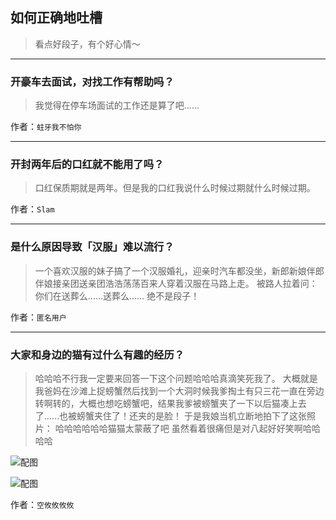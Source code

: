## 如何正确地吐槽

> 看点好段子，有个好心情～


 
---

### 开豪车去面试，对找工作有帮助吗？

> 我觉得在停车场面试的工作还是算了吧……


作者：`蛀牙我不怕你`

---

### 开封两年后的口红就不能用了吗？

> 口红保质期就是两年。但是我的口红我说什么时候过期就什么时候过期。


作者：`Slam`

---

### 是什么原因导致「汉服」难以流行？

> 一个喜欢汉服的妹子搞了一个汉服婚礼，迎亲时汽车都没坐，新郎新娘伴郎伴娘接亲团送亲团浩浩荡荡百来人穿着汉服在马路上走。
> 被路人拉着问：
> 你们在送葬么……送葬么……
> 绝不是段子！


作者：`匿名用户`

---

### 大家和身边的猫有过什么有趣的经历？

> 哈哈哈不行我一定要来回答一下这个问题哈哈哈真滴笑死我了。
> 大概就是我爸妈在沙滩上捉螃蟹然后找到一个大洞时候我爹掏土有只三花一直在旁边转啊转的，大概也想吃螃蟹吧，结果我爹被螃蟹夹了一下以后猫凑上去了……也被螃蟹夹住了！还夹的是脸！
> 于是我娘当机立断地拍下了这张照片：
> 哈哈哈哈哈哈猫猫太蒙蔽了吧
> 虽然看着很痛但是对八起好好笑啊哈哈哈哈



![配图](http://pic3.zhimg.com/70/v2-eec3aefb75d2af54633912a55e28fa0e_b.jpg)



![配图](http://pic4.zhimg.com/70/v2-7e006fc1b4b42a662380d286220ba883_b.jpg)


作者：`空攸攸攸攸`
